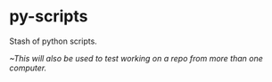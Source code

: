 # py-scripts
Stash of python scripts.

*~This will also be used to test working on a repo from more than one computer.*
